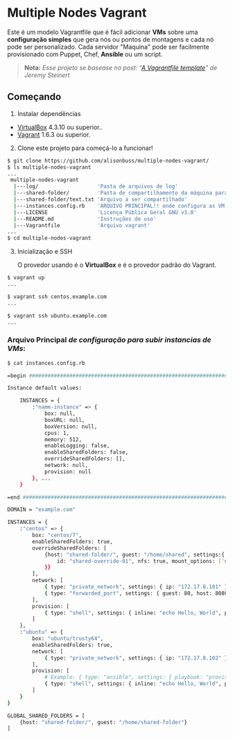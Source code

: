 
# Multiple Nodes Vagrant
Este é um modelo Vagrantfile que é fácil adicionar **VMs** sobre uma **configuração simples**
que gera nós ou pontos de montagens e cada nó pode ser personalizado. 
Cada servidor "Maquina" pode ser facilmente provisionado com Puppet, Chef, **Ansible** ou um script.

> **Nota:**
> *Esse projeto se basease no post: 
  "[A Vagrantfile template](http://jerematic.com/articles/2015-07/a-vagrantfile-template)" 
  de Jeremy Steinert* 
>   

## Começando

1) Instalar dependências

* [VirtualBox](https://www.virtualbox.org/) 4.3.10 ou superior..
* [Vagrant](https://www.vagrantup.com/downloads.html) 1.6.3 ou superior.

2) Clone este projeto para começá-lo a funcionar!

```bash
$ git clone https://github.com/alisonbuss/multiple-nodes-vagrant/
$ ls multiple-nodes-vagrant
...
 multiple-nodes-vagrant
  |---log/                   'Pasta de arquivos de log'
  |---shared-folder/         'Pasta de compartilhamento da máquina para VM'
  |---shared-folder/text.txt 'Arquivo a ser compartilhado'
  |---instances.config.rb    'ARQUIVO PRINCIPAL!! onde configura as VM'
  |---LICENSE                'Licença Pública Geral GNU v3.0'
  |---README.md              'Instruções de uso'
  |---Vagrantfile            'Arquivo vagrant'
...
$ cd multiple-nodes-vagrant
```

3) Inicialização e SSH

    O provedor usando é o **VirtualBox** e é o provedor padrão do Vagrant.

```bash
$ vagrant up
...

$ vagrant ssh centos.example.com
...

$ vagrant ssh ubuntu.example.com
...

```

### **Arquivo Principal** *de configuração para subir instancias de VMs*:

```bash
$ cat instances.config.rb

=begin ############################################################################

Instance default values:

    INSTANCES = {                  
        :"name-instance" => {    
            box: null,           
            boxURL: null,        
            boxVersion: null,       
            cpus: 1,              
            memory: 512,         
            enableLogging: false,
            enableSharedFolders: false,
            overrideSharedFolders: [],
            network: null,
            provision: null  
        }, ...
    } 

=end ##############################################################################

DOMAIN = "example.com"

INSTANCES = {
    :"centos" => {
        box: "centos/7",
        enableSharedFolders: true,
        overrideSharedFolders: [
            {host: "shared-folder/", guest: "/home/shared", settings:{ 
                id: "shared-override-01", nfs: true, mount_options: ['nolock,vers=3,udp'] 
            }}
        ],
        network: [
            { type: "private_network", settings: { ip: "172.17.8.101" }},
            { type: "forwarded_port", settings: { guest: 80, host: 8080, auto_correct: true }}
        ],
        provision: [
            { type: "shell", settings: { inline: "echo Hello, World", privileged: true }}
        ]
    },
    :"ubuntu" => {
        box: "ubuntu/trusty64",
        enableSharedFolders: true,
        network: [
            { type: "private_network", settings: { ip: "172.17.8.102" }}
        ],
        provision: [
            # Example: { type: "ansible", settings: { playbook: "provision/install.yml", host_key_checking: false, sudo: true, tags: ["common", "jenkins"] }},
            { type: "shell", settings: { inline: "echo Hello, World", privileged: true }}
        ]
    }
}

GLOBAL_SHARED_FOLDERS = [
    {host: "shared-folder/", guest: "/home/shared-folder"}
]
```